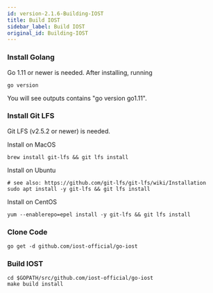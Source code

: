 ```yaml
---
id: version-2.1.6-Building-IOST
title: Build IOST
sidebar_label: Build IOST
original_id: Building-IOST
---
```

### Install Golang
Go 1.11 or newer is needed.
After installing, running
```
go version
```
You will see outputs contains "go version go1.11".

### Install Git LFS
Git LFS (v2.5.2 or newer) is needed.

Install on MacOS
```
brew install git-lfs && git lfs install
```
Install on Ubuntu
```
# see also: https://github.com/git-lfs/git-lfs/wiki/Installation
sudo apt install -y git-lfs && git lfs install
```

Install on CentOS
```
yum --enablerepo=epel install -y git-lfs && git lfs install
```

### Clone Code

```
go get -d github.com/iost-official/go-iost
```

### Build IOST
```
cd $GOPATH/src/github.com/iost-official/go-iost
make build install
```
